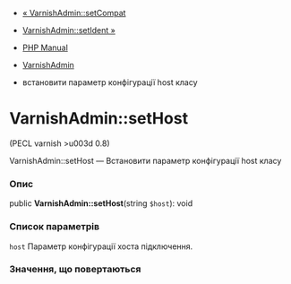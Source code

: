 - [« VarnishAdmin::setCompat](varnishadmin.setcompat.md)
- [VarnishAdmin::setIdent »](varnishadmin.setident.md)

- [PHP Manual](index.md)
- [VarnishAdmin](class.varnishadmin.md)
- встановити параметр конфігурації host класу

# VarnishAdmin::setHost

(PECL varnish \>u003d 0.8)

VarnishAdmin::setHost — Встановити параметр конфігурації host класу

### Опис

public **VarnishAdmin::setHost**(string `$host`): void

### Список параметрів

`host`
Параметр конфігурації хоста підключення.

### Значення, що повертаються
